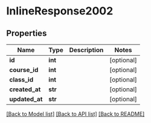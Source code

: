 # InlineResponse2002

## Properties
Name | Type | Description | Notes
------------ | ------------- | ------------- | -------------
**id** | **int** |  | [optional] 
**course_id** | **int** |  | [optional] 
**class_id** | **int** |  | [optional] 
**created_at** | **str** |  | [optional] 
**updated_at** | **str** |  | [optional] 

[[Back to Model list]](../README.md#documentation-for-models) [[Back to API list]](../README.md#documentation-for-api-endpoints) [[Back to README]](../README.md)

